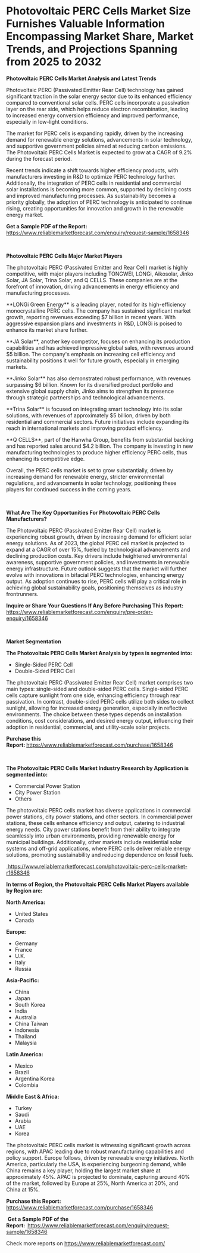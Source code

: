 <p><h1>Photovoltaic PERC Cells Market Size Furnishes Valuable Information Encompassing Market Share, Market Trends, and Projections Spanning from 2025 to 2032</h1></p><p><strong>Photovoltaic PERC Cells Market Analysis and Latest Trends</strong></p>
<p><p>Photovoltaic PERC (Passivated Emitter Rear Cell) technology has gained significant traction in the solar energy sector due to its enhanced efficiency compared to conventional solar cells. PERC cells incorporate a passivation layer on the rear side, which helps reduce electron recombination, leading to increased energy conversion efficiency and improved performance, especially in low-light conditions. </p><p>The market for PERC cells is expanding rapidly, driven by the increasing demand for renewable energy solutions, advancements in solar technology, and supportive government policies aimed at reducing carbon emissions. The Photovoltaic PERC Cells Market is expected to grow at a CAGR of 9.2% during the forecast period. </p><p>Recent trends indicate a shift towards higher efficiency products, with manufacturers investing in R&D to optimize PERC technology further. Additionally, the integration of PERC cells in residential and commercial solar installations is becoming more common, supported by declining costs and improved manufacturing processes. As sustainability becomes a priority globally, the adoption of PERC technology is anticipated to continue rising, creating opportunities for innovation and growth in the renewable energy market.</p></p>
<p><strong>Get a Sample PDF of the Report:&nbsp;</strong> <a href="https://www.reliablemarketforecast.com/enquiry/request-sample/1658346?utm_campaign=3076&utm_medium=2&utm_source=Github&utm_content=ia&utm_term=23032025&utm_id=photovoltaic-perc-cells">https://www.reliablemarketforecast.com/enquiry/request-sample/1658346</a></p>
<p>&nbsp;</p>
<p><strong>Photovoltaic PERC Cells Major Market Players</strong></p>
<p><p>The photovoltaic PERC (Passivated Emitter and Rear Cell) market is highly competitive, with major players including TONGWEI, LONGi, Aikosolar, Jinko Solar, JA Solar, Trina Solar, and Q CELLS. These companies are at the forefront of innovation, driving advancements in energy efficiency and manufacturing processes.</p><p>**LONGi Green Energy** is a leading player, noted for its high-efficiency monocrystalline PERC cells. The company has sustained significant market growth, reporting revenues exceeding $7 billion in recent years. With aggressive expansion plans and investments in R&D, LONGi is poised to enhance its market share further.</p><p>**JA Solar**, another key competitor, focuses on enhancing its production capabilities and has achieved impressive global sales, with revenues around $5 billion. The company's emphasis on increasing cell efficiency and sustainability positions it well for future growth, especially in emerging markets.</p><p>**Jinko Solar** has also demonstrated robust performance, with revenues surpassing $6 billion. Known for its diversified product portfolio and extensive global supply chain, Jinko aims to strengthen its presence through strategic partnerships and technological advancements.</p><p>**Trina Solar** is focused on integrating smart technology into its solar solutions, with revenues of approximately $5 billion, driven by both residential and commercial sectors. Future initiatives include expanding its reach in international markets and improving product efficiency.</p><p>**Q CELLS**, part of the Hanwha Group, benefits from substantial backing and has reported sales around $4.2 billion. The company is investing in new manufacturing technologies to produce higher efficiency PERC cells, thus enhancing its competitive edge.</p><p>Overall, the PERC cells market is set to grow substantially, driven by increasing demand for renewable energy, stricter environmental regulations, and advancements in solar technology, positioning these players for continued success in the coming years.</p></p>
<p>&nbsp;</p>
<p><strong>What Are The Key Opportunities For Photovoltaic PERC Cells Manufacturers?</strong></p>
<p><p>The Photovoltaic PERC (Passivated Emitter Rear Cell) market is experiencing robust growth, driven by increasing demand for efficient solar energy solutions. As of 2023, the global PERC cell market is projected to expand at a CAGR of over 15%, fueled by technological advancements and declining production costs. Key drivers include heightened environmental awareness, supportive government policies, and investments in renewable energy infrastructure. Future outlook suggests that the market will further evolve with innovations in bifacial PERC technologies, enhancing energy output. As adoption continues to rise, PERC cells will play a critical role in achieving global sustainability goals, positioning themselves as industry frontrunners.</p></p>
<p><strong>Inquire or Share Your Questions If Any Before Purchasing This Report:</strong> <a href="https://www.reliablemarketforecast.com/enquiry/pre-order-enquiry/1658346?utm_campaign=3076&utm_medium=2&utm_source=Github&utm_content=ia&utm_term=23032025&utm_id=photovoltaic-perc-cells">https://www.reliablemarketforecast.com/enquiry/pre-order-enquiry/1658346</a></p>
<p>&nbsp;</p>
<p><strong>Market Segmentation</strong></p>
<p><strong>The Photovoltaic PERC Cells Market Analysis by types is segmented into:</strong></p>
<p><ul><li>Single-Sided PERC Cell</li><li>Double-Sided PERC Cell</li></ul></p>
<p><p>The photovoltaic PERC (Passivated Emitter Rear Cell) market comprises two main types: single-sided and double-sided PERC cells. Single-sided PERC cells capture sunlight from one side, enhancing efficiency through rear passivation. In contrast, double-sided PERC cells utilize both sides to collect sunlight, allowing for increased energy generation, especially in reflective environments. The choice between these types depends on installation conditions, cost considerations, and desired energy output, influencing their adoption in residential, commercial, and utility-scale solar projects.</p></p>
<p><strong>Purchase this Report:&nbsp;</strong><a href="https://www.reliablemarketforecast.com/purchase/1658346?utm_campaign=3076&utm_medium=2&utm_source=Github&utm_content=ia&utm_term=23032025&utm_id=photovoltaic-perc-cells">https://www.reliablemarketforecast.com/purchase/1658346</a></p>
<p>&nbsp;</p>
<p><strong>The Photovoltaic PERC Cells Market Industry Research by Application is segmented into:</strong></p>
<p><ul><li>Commercial Power Station</li><li>City Power Station</li><li>Others</li></ul></p>
<p><p>The photovoltaic PERC cells market has diverse applications in commercial power stations, city power stations, and other sectors. In commercial power stations, these cells enhance efficiency and output, catering to industrial energy needs. City power stations benefit from their ability to integrate seamlessly into urban environments, providing renewable energy for municipal buildings. Additionally, other markets include residential solar systems and off-grid applications, where PERC cells deliver reliable energy solutions, promoting sustainability and reducing dependence on fossil fuels.</p></p>
<p><a href="https://www.reliablemarketforecast.com/photovoltaic-perc-cells-market-r1658346?utm_campaign=3076&utm_medium=2&utm_source=Github&utm_content=ia&utm_term=23032025&utm_id=photovoltaic-perc-cells">&nbsp;https://www.reliablemarketforecast.com/photovoltaic-perc-cells-market-r1658346</a></p>
<p><strong>In terms of Region, the Photovoltaic PERC Cells Market Players available by Region are:</strong></p>
<p>
    <p> <strong> North America: </strong>
        <ul>
            <li>United States</li>
            <li>Canada</li>
        </ul>
        </p> 
    <p> <strong> Europe: </strong>
        <ul>
            <li>Germany</li>
            <li>France</li>
            <li>U.K.</li>
            <li>Italy</li>
            <li>Russia</li>
        </ul>
        </p> 
    <p> <strong> Asia-Pacific: </strong>
        <ul>
            <li>China</li>
            <li>Japan</li>
            <li>South Korea</li>
            <li>India</li>
            <li>Australia</li>
            <li>China Taiwan</li>
            <li>Indonesia</li>
            <li>Thailand</li>
            <li>Malaysia</li>
        </ul>
        </p> 
    <p> <strong> Latin America: </strong>
        <ul>
            <li>Mexico</li>
            <li>Brazil</li>
            <li>Argentina Korea</li>
            <li>Colombia</li>
        </ul>
        </p> 
    <p> <strong> Middle East & Africa: </strong>
        <ul>
            <li>Turkey</li>
            <li>Saudi</li>
            <li>Arabia</li>
            <li>UAE</li>
            <li>Korea</li>
        </ul>
    </p>
    </p>
<p><p>The photovoltaic PERC cells market is witnessing significant growth across regions, with APAC leading due to robust manufacturing capabilities and policy support. Europe follows, driven by renewable energy initiatives. North America, particularly the USA, is experiencing burgeoning demand, while China remains a key player, holding the largest market share at approximately 45%. APAC is projected to dominate, capturing around 40% of the market, followed by Europe at 25%, North America at 20%, and China at 15%.</p></p>
<p><strong>Purchase this Report: </strong><a href="https://www.reliablemarketforecast.com/purchase/1658346?utm_campaign=3076&utm_medium=2&utm_source=Github&utm_content=ia&utm_term=23032025&utm_id=photovoltaic-perc-cells">https://www.reliablemarketforecast.com/purchase/1658346</a></p>
<p>&nbsp;<strong>Get a Sample PDF of the Report:&nbsp;&nbsp;</strong><a href="https://www.reliablemarketforecast.com/enquiry/request-sample/1658346?utm_campaign=3076&utm_medium=2&utm_source=Github&utm_content=ia&utm_term=23032025&utm_id=photovoltaic-perc-cells">https://www.reliablemarketforecast.com/enquiry/request-sample/1658346</a></p>
<p><strong></strong></p>
<p>Check more reports on <a href="https://www.reliablemarketforecast.com/?utm_campaign=3076&utm_medium=2&utm_source=Github&utm_content=ia&utm_term=23032025&utm_id=photovoltaic-perc-cells">https://www.reliablemarketforecast.com/</a></p>